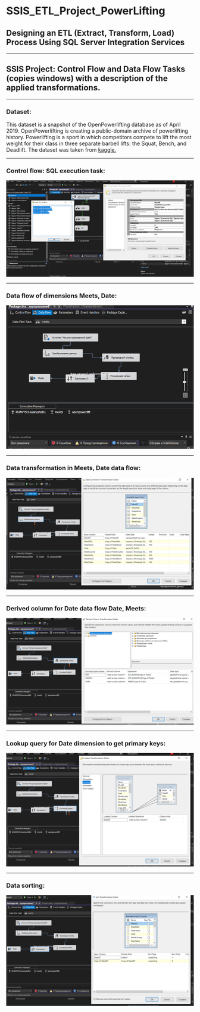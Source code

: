# SSIS_ETL_Project_PowerLifting
## Designing an ETL (Extract, Transform, Load) Process Using SQL Server Integration Services

**********************************************

## SSIS Project: Control Flow and Data Flow Tasks (copies windows) with a description of the applied transformations.
**********************************************
### Dataset: 

This dataset is a snapshot of the OpenPowerlifting database as of April 2019. OpenPowerlifting is creating a public-domain archive of powerlifting history. Powerlifting is a sport in which competitors compete to lift the most weight for their class in three separate barbell lifts: the Squat, Bench, and Deadlift.
The dataset was taken from [kaggle.](#https://www.kaggle.com/datasets/open-powerlifting/powerlifting-database)

**********************************************

### Control flow: SQL execution task:

![Текст с описанием картинки](/pictures/etl1.png)
**********************************************

### Data flow of dimensions Meets, Date:
![Текст с описанием картинки](/pictures/et2.png)

**********************************************
### Data transformation in Meets, Date data flow:

![Текст с описанием картинки](/pictures/etl3.png)

**********************************************

### Derived column for Date  data flow Date, Meets:

![Текст с описанием картинки](/pictures/etl4.png)

**********************************************

### Lookup query for Date dimension to get primary keys:

![Текст с описанием картинки](/pictures/etl5.png)
**********************************************

### Data sorting:
![Текст с описанием картинки](/pictures/etl6.png)

